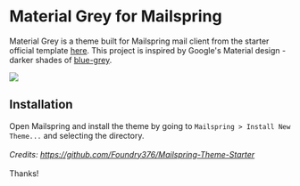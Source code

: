 # Material Grey for Mailspring

Material Grey is a theme built for Mailspring mail client from the starter official template [here](https://github.com/Foundry376/Mailspring-Theme-Starter). This project is inspired by Google's Material design - darker shades of [blue-grey](https://material.io/tools/color/).

<img src="https://raw.githubusercontent.com/theGeekyLad/Material-Grey-Theme--Mailspring/Screenshot.png" />

## Installation

Open Mailspring and install the theme by going to `Mailspring > Install New Theme...` and selecting the directory.
<br><br>
*Credits: https://github.com/Foundry376/Mailspring-Theme-Starter*
<br><br>
Thanks!